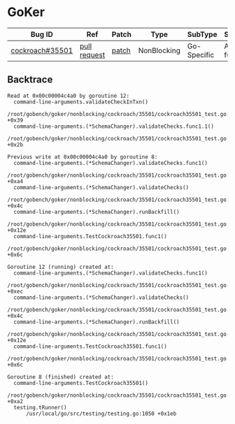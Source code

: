 
# GoKer

| Bug ID|  Ref | Patch | Type | SubType | SubsubType |
| ----  | ---- | ----  | ---- | ---- | ---- |
|[cockroach#35501]|[pull request]|[patch]| NonBlocking | Go-Specific | Anonymous function |

[cockroach#35501]:(cockroach35501_test.go)
[patch]:https://github.com/cockroachdb/cockroach/pull/35501/files
[pull request]:https://github.com/cockroachdb/cockroach/pull/35501
 

## Backtrace

```
Read at 0x00c00004c4a0 by goroutine 12:
  command-line-arguments.validateCheckInTxn()
      /root/gobench/goker/nonblocking/cockroach/35501/cockroach35501_test.go:19 +0x39
  command-line-arguments.(*SchemaChanger).validateChecks.func1.1()
      /root/gobench/goker/nonblocking/cockroach/35501/cockroach35501_test.go:59 +0x2b

Previous write at 0x00c00004c4a0 by goroutine 8:
  command-line-arguments.(*SchemaChanger).validateChecks.func1()
      /root/gobench/goker/nonblocking/cockroach/35501/cockroach35501_test.go:57 +0xa4
  command-line-arguments.(*SchemaChanger).validateChecks()
      /root/gobench/goker/nonblocking/cockroach/35501/cockroach35501_test.go:62 +0x4c
  command-line-arguments.(*SchemaChanger).runBackfill()
      /root/gobench/goker/nonblocking/cockroach/35501/cockroach35501_test.go:70 +0x12e
  command-line-arguments.TestCockroach35501.func1()
      /root/gobench/goker/nonblocking/cockroach/35501/cockroach35501_test.go:79 +0x6c

Goroutine 12 (running) created at:
  command-line-arguments.(*SchemaChanger).validateChecks.func1()
      /root/gobench/goker/nonblocking/cockroach/35501/cockroach35501_test.go:58 +0xec
  command-line-arguments.(*SchemaChanger).validateChecks()
      /root/gobench/goker/nonblocking/cockroach/35501/cockroach35501_test.go:62 +0x4c
  command-line-arguments.(*SchemaChanger).runBackfill()
      /root/gobench/goker/nonblocking/cockroach/35501/cockroach35501_test.go:70 +0x12e
  command-line-arguments.TestCockroach35501.func1()
      /root/gobench/goker/nonblocking/cockroach/35501/cockroach35501_test.go:79 +0x6c

Goroutine 8 (finished) created at:
  command-line-arguments.TestCockroach35501()
      /root/gobench/goker/nonblocking/cockroach/35501/cockroach35501_test.go:76 +0xa2
  testing.tRunner()
      /usr/local/go/src/testing/testing.go:1050 +0x1eb
```

